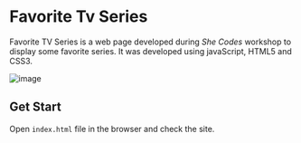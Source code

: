 # Favorite Tv Series

Favorite TV Series is a web page developed during *She Codes* workshop to display some favorite series. It was developed using javaScript, HTML5 and CSS3. 

![image](https://user-images.githubusercontent.com/122756726/212582579-c4d9eed1-8c73-48d9-9b15-e5223fad0407.png)


## Get Start

Open `index.html` file in the browser and check the site.
